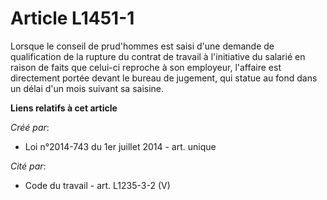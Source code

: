 # Article L1451-1

Lorsque le conseil de prud'hommes est saisi d'une demande de qualification de la rupture du contrat de travail à l'initiative
du salarié en raison de faits que celui-ci reproche à son employeur, l'affaire est directement portée devant le bureau de
jugement, qui statue au fond dans un délai d'un mois suivant sa saisine.

**Liens relatifs à cet article**

_Créé par_:

  - Loi n°2014-743 du 1er juillet 2014 - art. unique

_Cité par_:

  - Code du travail - art. L1235-3-2 (V)
